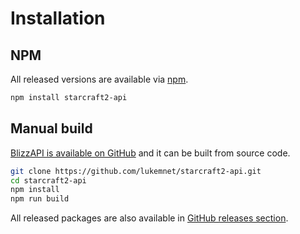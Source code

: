 # Installation

## NPM

All released versions are available via [npm](https://npmjs.com/package/blizzapi).

``` bash
npm install starcraft2-api
```

## Manual build

[BlizzAPI is available on GitHub](https://github.com/lukemnet/starcraft2-api) and it can be built from source code.

``` bash
git clone https://github.com/lukemnet/starcraft2-api.git
cd starcraft2-api
npm install
npm run build
```

All released packages are also available in [GitHub releases section](https://github.com/lukemnet/starcraft2-api/releases).